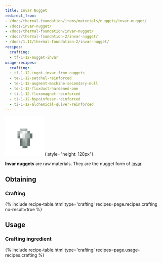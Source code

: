 ```yaml
---
title: Invar Nugget
redirect_from:
- /docs/thermal-foundation/items/materials/nuggets/invar-nugget/
- /docs/invar-nugget/
- /docs/thermal-foundation/invar-nugget/
- /docs/thermal-foundation-2/invar-nugget/
- /docs/1.12/thermal-foundation-2/invar-nugget/
recipes:
  crafting:
  - tf-1-12-nugget-invar
usage-recipes:
  crafting:
  - tf-1-12-ingot-invar-from-nuggets
  - te-1-12-satchel-reinforced
  - te-1-12-augment-machine-secondary-null
  - td-1-12-fluxduct-hardened-one
  - ti-1-12-fluxomagnet-reinforced
  - ti-1-12-hypoinfuser-reinforced
  - ti-1-12-alchemical-quiver-reinforced
---
```


![Invar nugget](/assets/images/thermal-foundation-2/nugget-invar.png){:style="height: 128px"}


**Invar nuggets** are raw materials. They are the nugget form of
[invar](../invar-ingot/).


Obtaining
---------

### Crafting
{% include recipe-table.html type='crafting' recipes=page.recipes.crafting no-result=true %}


Usage
-----

### Crafting ingredient
{% include recipe-table.html type='crafting' recipes=page.usage-recipes.crafting %}
